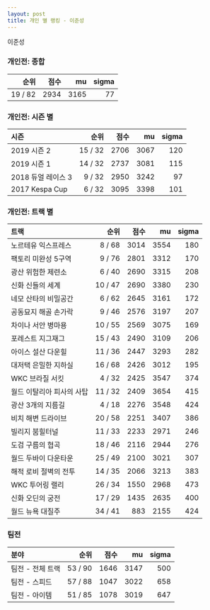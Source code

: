 ```yaml
---
layout: post
title: 개인 별 랭킹 - 이준성
---
```


이준성

### 개인전: 종합

| 순위 | 점수 | mu | sigma |
|---:|---:|---:|---:|
| 19 / 82 | 2934 | 3165 | 77 |

### 개인전: 시즌 별

| 시즌 | 순위 | 점수 | mu | sigma |
|:---|---:|---:|---:|---:|
| 2019 시즌 2 | 15 / 32 | 2706 | 3067 | 120 |
| 2019 시즌 1 | 14 / 32 | 2737 | 3081 | 115 |
| 2018 듀얼 레이스 3 | 9 / 32 | 2950 | 3242 | 97 |
| 2017 Kespa Cup | 6 / 32 | 3095 | 3398 | 101 |

### 개인전: 트랙 별

| 트랙 | 순위 | 점수 | mu | sigma |
|:---|---:|---:|---:|---:|
| 노르테유 익스프레스 | 8 / 68 | 3014 | 3554 | 180 |
| 팩토리 미완성 5구역 | 9 / 76 | 2801 | 3312 | 170 |
| 광산 위험한 제련소 | 6 / 40 | 2690 | 3315 | 208 |
| 신화 신들의 세계 | 10 / 47 | 2690 | 3380 | 230 |
| 네모 산타의 비밀공간 | 6 / 62 | 2645 | 3161 | 172 |
| 공동묘지 해골 손가락 | 9 / 46 | 2576 | 3197 | 207 |
| 차이나 서안 병마용 | 10 / 55 | 2569 | 3075 | 169 |
| 포레스트 지그재그 | 15 / 43 | 2490 | 3109 | 206 |
| 아이스 설산 다운힐 | 11 / 36 | 2447 | 3293 | 282 |
| 대저택 은밀한 지하실 | 16 / 68 | 2426 | 3012 | 195 |
| WKC 브라질 서킷 | 4 / 32 | 2425 | 3547 | 374 |
| 월드 이탈리아 피사의 사탑 | 11 / 32 | 2409 | 3654 | 415 |
| 광산 3개의 지름길 | 4 / 18 | 2276 | 3548 | 424 |
| 비치 해변 드라이브 | 20 / 58 | 2251 | 3407 | 386 |
| 빌리지 붐힐터널 | 11 / 33 | 2233 | 2971 | 246 |
| 도검 구름의 협곡 | 18 / 46 | 2116 | 2944 | 276 |
| 월드 두바이 다운타운 | 25 / 49 | 2100 | 3021 | 307 |
| 해적 로비 절벽의 전투 | 14 / 35 | 2066 | 3213 | 383 |
| WKC 투어링 랠리 | 26 / 34 | 1550 | 2968 | 473 |
| 신화 오딘의 궁전 | 17 / 29 | 1435 | 2635 | 400 |
| 월드 뉴욕 대질주 | 34 / 41 | 883 | 2155 | 424 |

### 팀전

| 분야 | 순위 | 점수 | mu | sigma |
|:---|---:|---:|---:|---:|
| 팀전 - 전체 트랙 | 53 / 90 | 1646 | 3147 | 500 |
| 팀전 - 스피드 | 57 / 88 | 1047 | 3022 | 658 |
| 팀전 - 아이템 | 51 / 85 | 1078 | 3019 | 647 |

